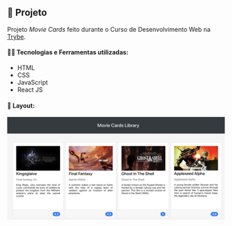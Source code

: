 ## 📌 Projeto
Projeto _Movie Cards_ feito durante o Curso de Desenvolvimento Web na [Trybe](https://www.betrybe.com/).

#### 👩‍💻 Tecnologias e Ferramentas utilizadas:
- HTML
- CSS
- JavaScript
- React JS

#### 📸 Layout:
![Desktop](./screenshot.png)
